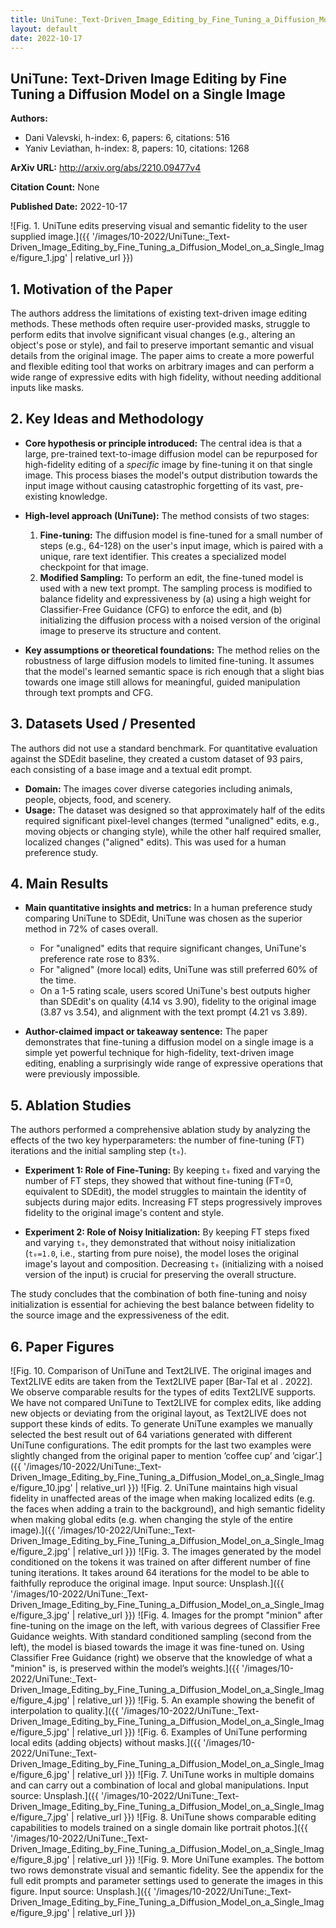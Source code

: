 ```yaml
---
title: UniTune:_Text-Driven_Image_Editing_by_Fine_Tuning_a_Diffusion_Model_on_a_Single_Image
layout: default
date: 2022-10-17
---
```

## UniTune: Text-Driven Image Editing by Fine Tuning a Diffusion Model on a Single Image
**Authors:**
- Dani Valevski, h-index: 6, papers: 6, citations: 516
- Yaniv Leviathan, h-index: 8, papers: 10, citations: 1268

**ArXiv URL:** http://arxiv.org/abs/2210.09477v4

**Citation Count:** None

**Published Date:** 2022-10-17

![Fig. 1. UniTune edits preserving visual and semantic fidelity to the user supplied image.]({{ '/images/10-2022/UniTune:_Text-Driven_Image_Editing_by_Fine_Tuning_a_Diffusion_Model_on_a_Single_Image/figure_1.jpg' | relative_url }})
## 1. Motivation of the Paper
The authors address the limitations of existing text-driven image editing methods. These methods often require user-provided masks, struggle to perform edits that involve significant visual changes (e.g., altering an object's pose or style), and fail to preserve important semantic and visual details from the original image. The paper aims to create a more powerful and flexible editing tool that works on arbitrary images and can perform a wide range of expressive edits with high fidelity, without needing additional inputs like masks.

## 2. Key Ideas and Methodology
- **Core hypothesis or principle introduced:** The central idea is that a large, pre-trained text-to-image diffusion model can be repurposed for high-fidelity editing of a *specific* image by fine-tuning it on that single image. This process biases the model's output distribution towards the input image without causing catastrophic forgetting of its vast, pre-existing knowledge.

- **High-level approach (UniTune):** The method consists of two stages:
    1.  **Fine-tuning:** The diffusion model is fine-tuned for a small number of steps (e.g., 64-128) on the user's input image, which is paired with a unique, rare text identifier. This creates a specialized model checkpoint for that image.
    2.  **Modified Sampling:** To perform an edit, the fine-tuned model is used with a new text prompt. The sampling process is modified to balance fidelity and expressiveness by (a) using a high weight for Classifier-Free Guidance (CFG) to enforce the edit, and (b) initializing the diffusion process with a noised version of the original image to preserve its structure and content.

- **Key assumptions or theoretical foundations:** The method relies on the robustness of large diffusion models to limited fine-tuning. It assumes that the model's learned semantic space is rich enough that a slight bias towards one image still allows for meaningful, guided manipulation through text prompts and CFG.

## 3. Datasets Used / Presented
The authors did not use a standard benchmark. For quantitative evaluation against the SDEdit baseline, they created a custom dataset of 93 pairs, each consisting of a base image and a textual edit prompt.
- **Domain:** The images cover diverse categories including animals, people, objects, food, and scenery.
- **Usage:** The dataset was designed so that approximately half of the edits required significant pixel-level changes (termed "unaligned" edits, e.g., moving objects or changing style), while the other half required smaller, localized changes ("aligned" edits). This was used for a human preference study.

## 4. Main Results
- **Main quantitative insights and metrics:** In a human preference study comparing UniTune to SDEdit, UniTune was chosen as the superior method in 72% of cases overall.
    - For "unaligned" edits that require significant changes, UniTune's preference rate rose to 83%.
    - For "aligned" (more local) edits, UniTune was still preferred 60% of the time.
    - On a 1-5 rating scale, users scored UniTune's best outputs higher than SDEdit's on quality (4.14 vs 3.90), fidelity to the original image (3.87 vs 3.54), and alignment with the text prompt (4.21 vs 3.89).

- **Author-claimed impact or takeaway sentence:** The paper demonstrates that fine-tuning a diffusion model on a single image is a simple yet powerful technique for high-fidelity, text-driven image editing, enabling a surprisingly wide range of expressive operations that were previously impossible.

## 5. Ablation Studies
The authors performed a comprehensive ablation study by analyzing the effects of the two key hyperparameters: the number of fine-tuning (FT) iterations and the initial sampling step (`t₀`).

- **Experiment 1: Role of Fine-Tuning:** By keeping `t₀` fixed and varying the number of FT steps, they showed that without fine-tuning (FT=0, equivalent to SDEdit), the model struggles to maintain the identity of subjects during major edits. Increasing FT steps progressively improves fidelity to the original image's content and style.

- **Experiment 2: Role of Noisy Initialization:** By keeping FT steps fixed and varying `t₀`, they demonstrated that without noisy initialization (`t₀=1.0`, i.e., starting from pure noise), the model loses the original image's layout and composition. Decreasing `t₀` (initializing with a noised version of the input) is crucial for preserving the overall structure.

The study concludes that the combination of both fine-tuning and noisy initialization is essential for achieving the best balance between fidelity to the source image and the expressiveness of the edit.

## 6. Paper Figures
![Fig. 10. Comparison of UniTune and Text2LIVE. The original images and Text2LIVE edits are taken from the Text2LIVE paper [Bar-Tal et al . 2022]. We observe comparable results for the types of edits Text2LIVE supports. We have not compared UniTune to Text2LIVE for complex edits, like adding new objects or deviating from the original layout, as Text2LIVE does not support these kinds of edits. To generate UniTune examples we manually selected the best result out of 64 variations generated with different UniTune configurations. The edit prompts for the last two examples were slightly changed from the original paper to mention ’coffee cup’ and ’cigar’.]({{ '/images/10-2022/UniTune:_Text-Driven_Image_Editing_by_Fine_Tuning_a_Diffusion_Model_on_a_Single_Image/figure_10.jpg' | relative_url }})
![Fig. 2. UniTune maintains high visual fidelity in unaffected areas of the image when making localized edits (e.g. the faces when adding a train to the background), and high semantic fidelity when making global edits (e.g. when changing the style of the entire image).]({{ '/images/10-2022/UniTune:_Text-Driven_Image_Editing_by_Fine_Tuning_a_Diffusion_Model_on_a_Single_Image/figure_2.jpg' | relative_url }})
![Fig. 3. The images generated by the model conditioned on the tokens it was trained on after different number of fine tuning iterations. It takes around 64 iterations for the model to be able to faithfully reproduce the original image. Input source: Unsplash.]({{ '/images/10-2022/UniTune:_Text-Driven_Image_Editing_by_Fine_Tuning_a_Diffusion_Model_on_a_Single_Image/figure_3.jpg' | relative_url }})
![Fig. 4. Images for the prompt "minion" after fine-tuning on the image on the left, with various degrees of Classifier Free Guidance weights. With standard conditioned sampling (second from the left), the model is biased towards the image it was fine-tuned on. Using Classifier Free Guidance (right) we observe that the knowledge of what a "minion" is, is preserved within the model’s weights.]({{ '/images/10-2022/UniTune:_Text-Driven_Image_Editing_by_Fine_Tuning_a_Diffusion_Model_on_a_Single_Image/figure_4.jpg' | relative_url }})
![Fig. 5. An example showing the benefit of interpolation to quality.]({{ '/images/10-2022/UniTune:_Text-Driven_Image_Editing_by_Fine_Tuning_a_Diffusion_Model_on_a_Single_Image/figure_5.jpg' | relative_url }})
![Fig. 6. Examples of UniTune performing local edits (adding objects) without masks.]({{ '/images/10-2022/UniTune:_Text-Driven_Image_Editing_by_Fine_Tuning_a_Diffusion_Model_on_a_Single_Image/figure_6.jpg' | relative_url }})
![Fig. 7. UniTune works in multiple domains and can carry out a combination of local and global manipulations. Input source: Unsplash.]({{ '/images/10-2022/UniTune:_Text-Driven_Image_Editing_by_Fine_Tuning_a_Diffusion_Model_on_a_Single_Image/figure_7.jpg' | relative_url }})
![Fig. 8. UniTune shows comparable editing capabilities to models trained on a single domain like portrait photos.]({{ '/images/10-2022/UniTune:_Text-Driven_Image_Editing_by_Fine_Tuning_a_Diffusion_Model_on_a_Single_Image/figure_8.jpg' | relative_url }})
![Fig. 9. More UniTune examples. The bottom two rows demonstrate visual and semantic fidelity. See the appendix for the full edit prompts and parameter settings used to generate the images in this figure. Input source: Unsplash.]({{ '/images/10-2022/UniTune:_Text-Driven_Image_Editing_by_Fine_Tuning_a_Diffusion_Model_on_a_Single_Image/figure_9.jpg' | relative_url }})
